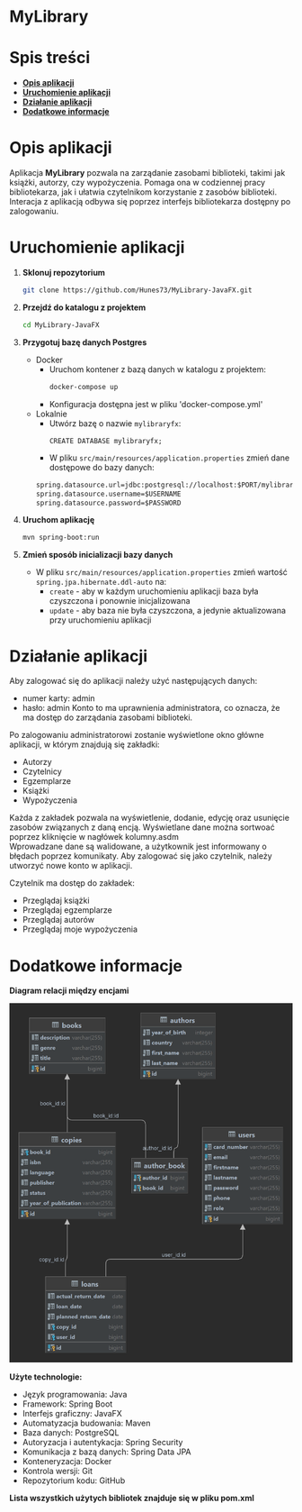 # MyLibrary

# Spis treści

- [**Opis aplikacji**](#opis-aplikacji)
- [**Uruchomienie aplikacji**](#uruchomienie-aplikacji)
- [**Działanie aplikacji**](#działanie-aplikacji)
- [**Dodatkowe informacje**](#dodatkowe-informacje)


# Opis aplikacji


Aplikacja **MyLibrary** pozwala na zarządanie zasobami biblioteki, takimi jak książki, autorzy, czy wypożyczenia.
Pomaga ona w codziennej pracy bibliotekarza, jak i ułatwia czytelnikom korzystanie z zasobów biblioteki.
Interacja z aplikacją odbywa się poprzez interfejs bibliotekarza dostępny po zalogowaniu.

# Uruchomienie aplikacji
1. **Sklonuj repozytorium**
    ```bash
    git clone https://github.com/Hunes73/MyLibrary-JavaFX.git
    ```
   
2. **Przejdź do katalogu z projektem**
    ```bash
    cd MyLibrary-JavaFX
    ```

3. **Przygotuj bazę danych Postgres**
   - Docker
     - Uruchom kontener z bazą danych w katalogu z projektem:
         ```bash
         docker-compose up
         ```
     - Konfiguracja dostępna jest w pliku 'docker-compose.yml'
   - Lokalnie
     - Utwórz bazę o nazwie `mylibraryfx`:
       ```pgsql
       CREATE DATABASE mylibraryfx;
       ``` 
      - W pliku `src/main/resources/application.properties` zmień dane dostępowe do bazy danych:
       ```properties
       spring.datasource.url=jdbc:postgresql://localhost:$PORT/mylibraryfx
       spring.datasource.username=$USERNAME
       spring.datasource.password=$PASSWORD
       ```

4. **Uruchom aplikację**
    ```bash
    mvn spring-boot:run
    ```
   
5. **Zmień sposób inicializacji bazy danych**
    - W pliku `src/main/resources/application.properties` zmień wartość `spring.jpa.hibernate.ddl-auto` na:
        - `create` - aby w każdym uruchomieniu aplikacji baza była czyszczona i ponownie inicjalizowana
        - `update` - aby baza nie była czyszczona, a jedynie aktualizowana przy uruchomieniu aplikacji

# Działanie aplikacji
Aby zalogować się do aplikacji należy użyć następujących danych:
- numer karty: admin
- hasło: admin
Konto to ma uprawnienia administratora, co oznacza, że ma dostęp do zarządania zasobami biblioteki.

Po zalogowaniu administratorowi zostanie wyświetlone okno główne aplikacji, w którym znajdują się zakładki:
- Autorzy
- Czytelnicy
- Egzemplarze
- Książki
- Wypożyczenia

Każda z zakładek pozwala na wyświetlenie, dodanie, edycję oraz usunięcie zasobów związanych z daną encją.
Wyświetlane dane można sortwoać poprzez kliknięcie w nagłówek kolumny.asdm  
Wprowadzane dane są walidowane, a użytkownik jest informowany o błędach poprzez komunikaty.
Aby zalogować się jako czytelnik, należy utworzyć nowe konto w aplikacji.

Czytelnik ma dostęp do zakładek:
- Przeglądaj książki
- Przeglądaj egzemplarze
- Przeglądaj autorów
- Przeglądaj moje wypożyczenia

# Dodatkowe informacje

**Diagram relacji między encjami**

<img alt="Database schema" src="./docs/db_schema.png" width="600px"/>

**Użyte technologie:**
- Język programowania: Java
- Framework: Spring Boot
- Interfejs graficzny: JavaFX
- Automatyzacja budowania: Maven
- Baza danych: PostgreSQL
- Autoryzacja i autentykacja: Spring Security
- Komunikacja z bazą danych: Spring Data JPA
- Konteneryzacja: Docker
- Kontrola wersji: Git
- Repozytorium kodu: GitHub

**Lista wszystkich użytych bibliotek znajduje się w pliku pom.xml**